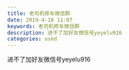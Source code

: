 ```yaml
---
title: 老司机修车微信群
date: 2019-4-18 11:07
keywords: 老司机修车微信群
description: 进不了加好友微信号yeyelu916
categories: used
---
```

<td class="t_f" id="postmessage_3536703">

进不了加好友微信号yeyelu916<br/>
<img alt="" border="0" class="zoom" data-cf-modified-e5db1ddf2fbcbab61287ffcf-="" file="http://www.flw.ph/data/appbyme/upload/image/201904/18/uxwszYiOqwaK.jpg" id="aimg_ubydI" lazyloadthumb="1" onclick="" onmouseover="" src="http://www.flw.ph/data/appbyme/upload/image/201904/18/uxwszYiOqwaK.jpg"/><br/>
<br/>
</td>
